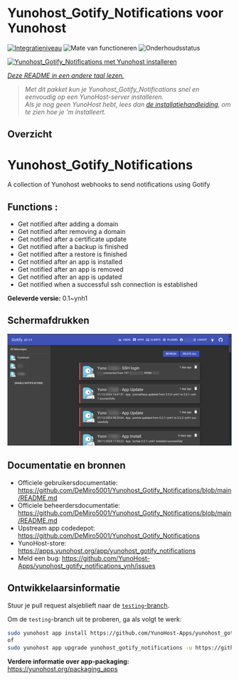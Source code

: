 <!--
NB: Deze README is automatisch gegenereerd door <https://github.com/YunoHost/apps/tree/master/tools/readme_generator>
Hij mag NIET handmatig aangepast worden.
-->

# Yunohost_Gotify_Notifications voor Yunohost

[![Integratieniveau](https://apps.yunohost.org/badge/integration/yunohost_gotify_notifications)](https://ci-apps.yunohost.org/ci/apps/yunohost_gotify_notifications/)
![Mate van functioneren](https://apps.yunohost.org/badge/state/yunohost_gotify_notifications)
![Onderhoudsstatus](https://apps.yunohost.org/badge/maintained/yunohost_gotify_notifications)

[![Yunohost_Gotify_Notifications met Yunohost installeren](https://install-app.yunohost.org/install-with-yunohost.svg)](https://install-app.yunohost.org/?app=yunohost_gotify_notifications)

*[Deze README in een andere taal lezen.](./ALL_README.md)*

> *Met dit pakket kun je Yunohost_Gotify_Notifications snel en eenvoudig op een YunoHost-server installeren.*  
> *Als je nog geen YunoHost hebt, lees dan [de installatiehandleiding](https://yunohost.org/install), om te zien hoe je 'm installeert.*

## Overzicht

# Yunohost_Gotify_Notifications
A collection of Yunohost webhooks to send notifications using Gotify

## Functions :
  * Get notified after adding a domain
  * Get notified after removing a domain
  * Get notified after a certificate update
  * Get notified after a backup is finished
  * Get notified after a restore is finished
  * Get notified after an app is installed
  * Get notified after an app is removed
  * Get notified after an app is updated
  * Get notified when a successful ssh connection is established


**Geleverde versie:** 0.1~ynh1

## Schermafdrukken

![Schermafdrukken van Yunohost_Gotify_Notifications](./doc/screenshots/IMG_20241205_224629.png)

## Documentatie en bronnen

- Officiele gebruikersdocumentatie: <https://github.com/DeMiro5001/Yunohost_Gotify_Notifications/blob/main/README.md>
- Officiele beheerdersdocumentatie: <https://github.com/DeMiro5001/Yunohost_Gotify_Notifications/blob/main/README.md>
- Upstream app codedepot: <https://github.com/DeMiro5001/Yunohost_Gotify_Notifications>
- YunoHost-store: <https://apps.yunohost.org/app/yunohost_gotify_notifications>
- Meld een bug: <https://github.com/YunoHost-Apps/yunohost_gotify_notifications_ynh/issues>

## Ontwikkelaarsinformatie

Stuur je pull request alsjeblieft naar de [`testing`-branch](https://github.com/YunoHost-Apps/yunohost_gotify_notifications_ynh/tree/testing).

Om de `testing`-branch uit te proberen, ga als volgt te werk:

```bash
sudo yunohost app install https://github.com/YunoHost-Apps/yunohost_gotify_notifications_ynh/tree/testing --debug
of
sudo yunohost app upgrade yunohost_gotify_notifications -u https://github.com/YunoHost-Apps/yunohost_gotify_notifications_ynh/tree/testing --debug
```

**Verdere informatie over app-packaging:** <https://yunohost.org/packaging_apps>
